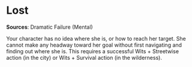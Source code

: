 # **Lost**
**Sources**: Dramatic Failure (Mental)

Your character has no idea where she is, or how to reach
her target. She cannot make any headway toward her goal
without first navigating and finding out where she is. This
requires a successful Wits + Streetwise action (in the city) or
Wits + Survival action (in the wilderness).